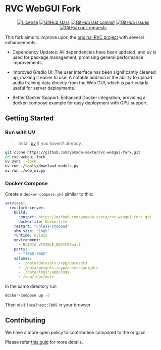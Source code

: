 # RVC WebGUI Fork

<div align="center">

[![License](https://img.shields.io/github/license/yamada-sexta/rvc-webgui-fork?style=flat-square)](https://github.com/yamada-sexta/rvc-webgui-fork/blob/main/THIRD_PARTY_NOTICES.md)
[![GitHub stars](https://img.shields.io/github/stars/yamada-sexta/rvc-webgui-fork?style=flat-square)](https://github.com/yamada-sexta/rvc-webgui-fork/stargazers)
[![GitHub last commit](https://img.shields.io/github/last-commit/yamada-sexta/rvc-webgui-fork?style=flat-square)](https://github.com/yamada-sexta/rvc-webgui-fork/commits/main)
[![GitHub issues](https://img.shields.io/github/issues/yamada-sexta/rvc-webgui-fork?style=flat-square)](https://github.com/yamada-sexta/rvc-webgui-fork/issues)
[![GitHub pull requests](https://img.shields.io/github/issues-pr/yamada-sexta/rvc-webgui-fork?style=flat-square)](https://github.com/yamada-sexta/rvc-webgui-fork/pulls)

</div>

This fork aims to improve upon the [original RVC project](https://github.com/RVC-Project/Retrieval-based-Voice-Conversion-WebUI) with several enhancements:

- Dependency Updates: All dependencies have been updated, and uv is used for package management, promising general performance improvements.

- Improved Gradio UI: The user interface has been significantly cleaned up, making it easier to use. A notable addition is the ability to upload audio training data directly from the Web GUI, which is particularly useful for server deployments.

- Better Docker Support: Enhanced Docker integration, providing a docker-compose example for easy deployment with GPU support.

## Getting Started

### Run with UV

> Install [uv](https://docs.astral.sh/uv/#installation) if you haven't already.

```bash
git clone https://github.com/yamada-sexta/rvc-webgui-fork.git
cd rvc-webgui-fork
uv sync --lock
uv run ./tools/download_models.py
uv run ./web_ui.py
```

### Docker Compose

Create a `docker-compose.yml` similar to this:

```yml
services:
  rvc-fork-server:
    build:
      context: https://github.com/yamada-sexta/rvc-webgui-fork.git
      dockerfile: Dockerfile
    restart: "unless-stopped"
    shm_size: '16gb'
    runtime: nvidia
    environment:
      - NVIDIA_VISIBLE_DEVICES=all
    ports:
      - "7865:7865"
    volumes:
      - ./data/datasets:/app/datasets
      - ./data/weights:/app/assets/weights
      - ./data/logs:/app/logs
      - /app/logs/mute
```

In the same directory run

```bash
docker-compose up -d
```

Then visit `localhost:7865` in your browser.

## Contributing

We have a more open policy to contribution compared to the original.

Please refer [this guid](./CONTRIBUTING.md) for more details.
